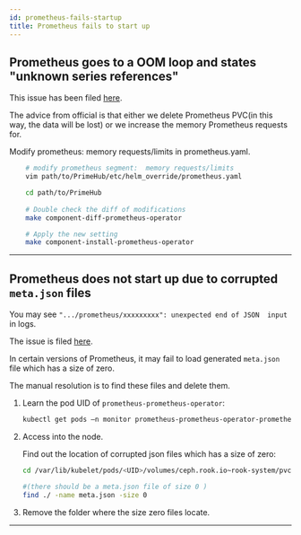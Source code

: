 ```yaml
---
id: prometheus-fails-startup
title: Prometheus fails to start up
---
```


## Prometheus goes to a OOM loop and states "unknown series references"

This issue has been filed [here](https://github.com/prometheus/prometheus/issues/5560#issuecomment-537210222).

The advice from official is that either we delete Prometheus PVC(in this way, the data will be lost) or we increase the memory Prometheus requests for.

Modify prometheus:  memory requests/limits in prometheus.yaml.

```bash
    # modify prometheus segment:  memory requests/limits
    vim path/to/PrimeHub/etc/helm_override/prometheus.yaml

    cd path/to/PrimeHub
    
    # Double check the diff of modifications
    make component-diff-prometheus-operator

    # Apply the new setting
    make component-install-prometheus-operator
```

---

## Prometheus does not start up due to corrupted `meta.json` files

You may see `".../prometheus/xxxxxxxxx": unexpected end of JSON  input` in logs.

The issue is filed [here](https://github.com/prometheus/prometheus/issues/4058).

In certain versions of Prometheus, it may fail to load generated `meta.json` file which has a size of zero.

The manual resolution is to find these files and delete them.

1. Learn the pod UID of `prometheus-prometheus-operator`:

    ```bash
    kubectl get pods –n monitor prometheus-prometheus-operator-prometheus-xxx –o jsonpath={.metadata.uid}
    ```

2. Access into the node.

   Find out the location of corrupted json files which has a size of zero:

    ```bash
    cd /var/lib/kubelet/pods/<UID>/volumes/ceph.rook.io~rook-system/pvc-xxxxxxxxxxxxxx/prometheus-db

    #(there should be a meta.json file of size 0 )
    find ./ -name meta.json -size 0
    ```

3. Remove the folder where the size zero files locate.

---
